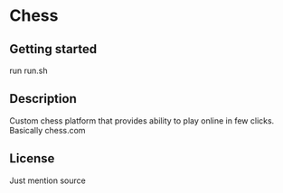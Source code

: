 # Chess



## Getting started

run run.sh

## Description

Custom chess platform that provides ability to play online in few clicks.
Basically chess.com

## License

Just mention source
